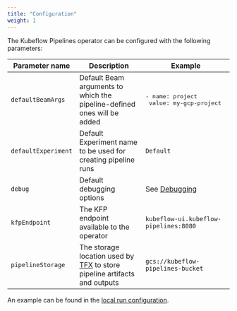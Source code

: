 ```yaml
---
title: "Configuration"
weight: 1
---
```


The Kubeflow Pipelines operator can be configured with the following parameters:

| Parameter name      | Description                                                                                                                         | Example                                                |
|---------------------|-------------------------------------------------------------------------------------------------------------------------------------|--------------------------------------------------------|
| `defaultBeamArgs`   | Default Beam arguments to which the pipeline-defined ones will be added                                                             | <pre>- name: project<br/>  value: my-gcp-project</pre> |
| `defaultExperiment` | Default Experiment name to be used for creating pipeline runs                                                                       | `Default`                                              |
| `debug`             | Default debugging options                                                                                                           | See [Debugging](./debugging.md)                        |
| `kfpEndpoint`       | The KFP endpoint available to the operator                                                                                          | `kubeflow-ui.kubeflow-pipelines:8080`                  |
| `pipelineStorage`   | The storage location used by [TFX](https://www.tensorflow.org/tfx/guide/build_tfx_pipeline) to store pipeline artifacts and outputs | `gcs://kubeflow-pipelines-bucket`                      |

An example can be found in the [local run configuration](../config/manager/controller_manager_config.yaml).
